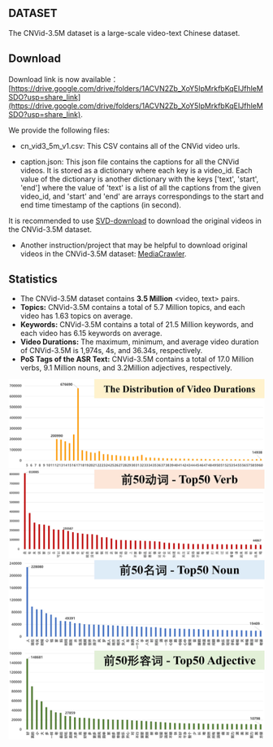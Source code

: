 ## DATASET
The CNVid-3.5M dataset is a large-scale video-text Chinese dataset.

## Download
Download link is now available：[https://drive.google.com/drive/folders/1ACVN2Zb_XoY5IpMrkfbKqEIJfhleMSDO?usp=share_link](https://drive.google.com/drive/folders/1ACVN2Zb_XoY5IpMrkfbKqEIJfhleMSDO?usp=share_link).

We provide the following files:

* cn_vid3_5m_v1.csv: This CSV contains all of the CNVid video urls.

* caption.json: This json file contains the captions for all the CNVid videos. It is stored as a dictionary where each key is a video_id.
Each value of the dictionary is another dictionary with the keys ['text', 'start', 'end'] where the value of 'text' is a list of all the captions from the given video_id,
and 'start' and 'end' are arrays correspondings to the start and end time timestamp of the captions (in second).

It is recommended to use [SVD-download](https://github.com/svdbase/SVD-download) to download the original videos in the CNVid-3.5M dataset.

* Another instruction/project that may be helpful to download original videos in the CNVid-3.5M dataset: [MediaCrawler](https://github.com/NanmiCoder/MediaCrawler).

## Statistics
* The CNVid-3.5M dataset contains **3.5 Million** <video, text> pairs.
* **Topics:**  CNVid-3.5M contains a total of 5.7 Million topics,
and each video has 1.63 topics on average.
* **Keywords:**  CNVid-3.5M contains a total of 21.5 Million keywords, and each video has 6.15 keywords on average.
* **Video Durations:** The maximum, minimum, and average video duration of CNVid-3.5M is 1,974s, 4s, and 36.34s, respectively.
* **PoS Tags of the ASR Text:** CNVid-3.5M contains a total of 17.0 Million verbs, 9.1 Million nouns, and 3.2Million adjectives, respectively.

![alt text](demo_figs/time_count.jpg)
![alt text](demo_figs/verb_count_t50.jpg)
![alt text](demo_figs/noun_count_t50.jpg)
![alt text](demo_figs/adj_count_t50.jpg)
